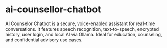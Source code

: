 # ai-counsellor-chatbot
AI Counselor Chatbot is a secure, voice-enabled assistant for real-time conversations. It features speech recognition, text-to-speech, encrypted history, user login, and local AI via Ollama. Ideal for education, counseling, and confidential advisory use cases.
